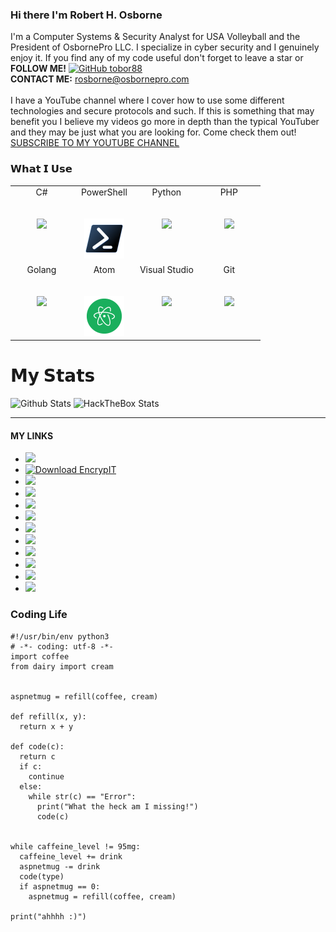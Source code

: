 ### Hi there I'm Robert H. Osborne
I'm a Computer Systems & Security Analyst for USA Volleyball and the President of OsbornePro LLC.
I specialize in cyber security and I genuinely enjoy it. If you find any of my code useful don't forget to leave a star or <br>
__FOLLOW ME!__ [![GitHub tobor88](https://img.shields.io/github/followers/tobor88?label=follow&style=social)](https://github.com/tobor88)
<br>
__CONTACT ME:__ <rosborne@osbornepro.com> <br>
<br>
I have a YouTube channel where I cover how to use some different technologies and secure protocols and such. If this is something that may benefit you I believe my videos go more in depth than the typical YouTuber and they may be just what you are looking for. Come check them out!<br>
[SUBSCRIBE TO MY YOUTUBE CHANNEL](https://www.youtube.com/channel/UCSWdaQpT3W7UnugkWXsWEaA?sub_confirmation=1)
<br>

### 𝗪𝗵𝗮𝘁 𝗜 𝗨𝘀𝗲
<table>
  <tbody>
    <tr valign="top">
      <td width="25%" align="center">
        <span>C#</span><br><br><br>
        <img height="64px" src="https://cdn.svgporn.com/logos/c-sharp.svg">
      </td>
      <td width="25%" align="center">
        <span>PowerShell</span><br><br><br>
        <img height="64px" src="https://raw.githubusercontent.com/theJasonHelmick/PowerShellImages/master/Icons/ps_black_128.svg">
      </td>
      <td width="25%" align="center">
        <span>Python</span><br><br><br>
        <img height="64px" src="https://cdn.svgporn.com/logos/python.svg">
      </td>
      <td width="25%" align="center">
        <span>PHP</span><br><br><br>
        <img height="64px" src="https://cdn.svgporn.com/logos/php.svg">
      </td>
    </tr>
    <tr valign="top">
    <td width="25%" align="center">
        <span>Golang</span><br><br><br>
        <img height="64px" src="https://raw.githubusercontent.com/rfyiamcool/golang_logo/master/svg/golang_2.svg">
      </td>
      <td width="25%" align="center">
        <span>Atom</span><br><br><br>
        <img height="64px" src="https://raw.githubusercontent.com/stvhwrd/icons/master/atom/Atom-no_shadows-512.png">
      </td>
      <td width="25%" align="center">
        <span>Visual Studio</span><br><br><br>
        <img height="64px" src="https://cdn.svgporn.com/logos/visual-studio-code.svg">
      </td>
      <td width="25%" align="center">
        <span>Git</span><br><br><br>
        <img height="64px" src="https://cdn.svgporn.com/logos/git-icon.svg">
      </td>
    </tr>
  </tbody>
</table>

# 𝗠𝘆 𝗦𝘁𝗮𝘁𝘀
![Github Stats](https://github-readme-stats.vercel.app/api?username=tobor88&show_icons=true&hide_border=true)
![HackTheBox Stats](https://www.hackthebox.eu/badge/image/52286)
<hr>

#### MY LINKS
- [![](https://img.shields.io/badge/Official-OsbornePro-red)](https://osbornepro.com)
- [![Download EncrypIT](https://img.shields.io/badge/EncrypIT)](https://sourceforge.net/projects/encrypit/files/latest/download)
- [![](https://img.shields.io/badge/GitLab-tobor88-orange)](https://gitlab.com/tobor88)
- [![](https://img.shields.io/badge/GitHub-tobor88-lightgray)](https://github.com/tobor88)
- [![](https://img.shields.io/badge/GitHub-OsbornePro-lightgray)](https://github.com/OsbornePro)
- [![](https://img.shields.io/badge/HTB-Writeups-yellow)](https://writeups.osbornepro.com)
- [![](https://img.shields.io/badge/BTPS-SecPack-black)](https://btpssecpack.osbornepro.com)
- [![](https://img.shields.io/badge/HackTheBox-tobor-green)](https://www.hackthebox.eu/profile/52286)
- [![](https://img.shields.io/badge/YouTube-Channel-red)](https://www.youtube.com/c/OsborneProLLC)
- [![](https://img.shields.io/badge/LinkedIn-roberthosborne-lightblue)](https://www.linkedin.com/in/roberthosborne)
- [![](https://img.shields.io/badge/PSGallery-tobor-darkblue)](https://www.powershellgallery.com/profiles/tobor)
- [![](https://img.shields.io/badge/Credly-roberthosborne-blue)](https://www.credly.com/users/roberthosborne/badges)

### Coding Life
```python3
#!/usr/bin/env python3
# -*- coding: utf-8 -*-
import coffee
from dairy import cream


aspnetmug = refill(coffee, cream)

def refill(x, y):
  return x + y
 
def code(c):
  return c
  if c:
    continue
  else:
    while str(c) == "Error":
      print("What the heck am I missing!")
      code(c)

  
while caffeine_level != 95mg:
  caffeine_level += drink
  aspnetmug -= drink
  code(type)
  if aspnetmug == 0:
    aspnetmug = refill(coffee, cream)
    
print("ahhhh :)")
```
